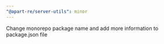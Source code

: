 ```yaml
---
"@apart-re/server-utils": minor
---
```


Change monorepo package name and add more information to package.json file
